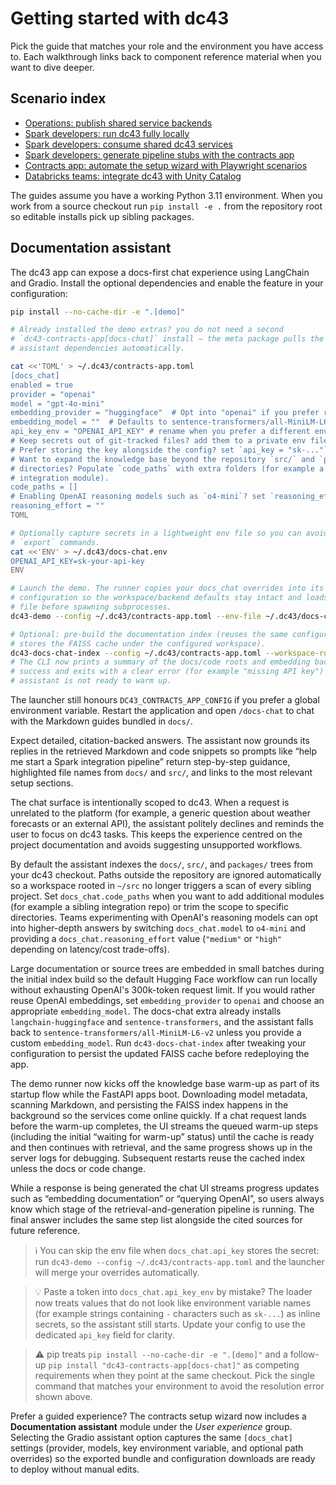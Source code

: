 # Getting started with dc43

Pick the guide that matches your role and the environment you have access to. Each walkthrough links back to component reference
material when you want to dive deeper.

## Scenario index

- [Operations: publish shared service backends](ops-service-backend.md)
- [Spark developers: run dc43 fully locally](spark-local.md)
- [Spark developers: consume shared dc43 services](spark-remote.md)
- [Spark developers: generate pipeline stubs with the contracts app](spark-contract-app-helper.md)
- [Contracts app: automate the setup wizard with Playwright scenarios](../tutorials/contracts-setup-automation.md)
- [Databricks teams: integrate dc43 with Unity Catalog](databricks.md)

The guides assume you have a working Python 3.11 environment. When you work from a source checkout run `pip install -e .` from the
repository root so editable installs pick up sibling packages.

## Documentation assistant

The dc43 app can expose a docs-first chat experience using LangChain and Gradio. Install the optional
dependencies and enable the feature in your configuration:

```bash
pip install --no-cache-dir -e ".[demo]"

# Already installed the demo extras? you do not need a second
# `dc43-contracts-app[docs-chat]` install – the meta package pulls the
# assistant dependencies automatically.

cat <<'TOML' > ~/.dc43/contracts-app.toml
[docs_chat]
enabled = true
provider = "openai"
model = "gpt-4o-mini"
embedding_provider = "huggingface"  # Opt into "openai" if you prefer remote embeddings.
embedding_model = ""  # Defaults to sentence-transformers/all-MiniLM-L6-v2 when blank.
api_key_env = "OPENAI_API_KEY" # rename when you prefer a different env var
# Keep secrets out of git-tracked files? add them to a private env file.
# Prefer storing the key alongside the config? set `api_key = "sk-..."` instead.
# Want to expand the knowledge base beyond the repository `src/` and `packages/`
# directories? Populate `code_paths` with extra folders (for example a mono-repo
# integration module).
code_paths = []
# Enabling OpenAI reasoning models such as `o4-mini`? set `reasoning_effort = "medium"` (or `"high"`).
reasoning_effort = ""
TOML

# Optionally capture secrets in a lightweight env file so you can avoid manual
# `export` commands.
cat <<'ENV' > ~/.dc43/docs-chat.env
OPENAI_API_KEY=sk-your-api-key
ENV

# Launch the demo. The runner copies your docs_chat overrides into its generated
# configuration so the workspace/backend defaults stay intact and loads the env
# file before spawning subprocesses.
dc43-demo --config ~/.dc43/contracts-app.toml --env-file ~/.dc43/docs-chat.env

# Optional: pre-build the documentation index (reuses the same configuration and
# stores the FAISS cache under the configured workspace).
dc43-docs-chat-index --config ~/.dc43/contracts-app.toml --workspace-root ~/dc43/workspace
# The CLI now prints a summary of the docs/code roots and embedding backend on
# success and exits with a clear error (for example "missing API key") when the
# assistant is not ready to warm up.
```

The launcher still honours `DC43_CONTRACTS_APP_CONFIG` if you prefer a global
environment variable. Restart the application and open `/docs-chat` to chat with
the Markdown guides bundled in `docs/`.

Expect detailed, citation-backed answers. The assistant now grounds its replies
in the retrieved Markdown and code snippets so prompts like “help me start a Spark
integration pipeline” return step-by-step guidance, highlighted file names from
`docs/` and `src/`, and links to the most relevant setup sections.

The chat surface is intentionally scoped to dc43. When a request is unrelated to
the platform (for example, a generic question about weather forecasts or an
external API), the assistant politely declines and reminds the user to focus on
dc43 tasks. This keeps the experience centred on the project documentation and
avoids suggesting unsupported workflows.

By default the assistant indexes the `docs/`, `src/`, and `packages/` trees from
your dc43 checkout. Paths outside the repository are ignored automatically so a
workspace rooted in `~/src` no longer triggers a scan of every sibling project.
Set `docs_chat.code_paths` when you want to add additional modules (for example
a sibling integration repo) or trim the scope to specific directories.
Teams experimenting with OpenAI's reasoning models can opt into higher-depth
answers by switching `docs_chat.model` to `o4-mini` and providing a
`docs_chat.reasoning_effort` value (`"medium"` or `"high"` depending on
latency/cost trade-offs).

Large documentation or source trees are embedded in small batches during the
initial index build so the default Hugging Face workflow can run locally
without exhausting OpenAI's 300k-token request limit. If you would rather reuse
OpenAI embeddings, set `embedding_provider` to `openai` and choose an
appropriate `embedding_model`. The docs-chat extra already installs
`langchain-huggingface` and `sentence-transformers`, and the assistant falls
back to `sentence-transformers/all-MiniLM-L6-v2` unless you provide a custom
`embedding_model`. Run `dc43-docs-chat-index` after tweaking your configuration
to persist the updated FAISS cache before redeploying the app.

The demo runner now kicks off the knowledge base warm-up as part of its startup
flow while the FastAPI apps boot. Downloading model metadata, scanning
Markdown, and persisting the FAISS index happens in the background so the
services come online quickly. If a chat request lands before the warm-up
completes, the UI streams the queued warm-up steps (including the initial
“waiting for warm-up” status) until the cache is ready and then continues with
retrieval, and the same progress shows up in the server logs for debugging.
Subsequent restarts reuse the cached index unless the docs or code change.

While a response is being generated the chat UI streams progress updates such
as “embedding documentation” or “querying OpenAI”, so users always know which
stage of the retrieval-and-generation pipeline is running. The final answer
includes the same step list alongside the cited sources for future reference.

> ℹ️ You can skip the env file when `docs_chat.api_key` stores the secret: run
> `dc43-demo --config ~/.dc43/contracts-app.toml` and the launcher will merge your
> overrides automatically.

> 💡 Paste a token into `docs_chat.api_key_env` by mistake? The loader now treats
> values that do not look like environment variable names (for example strings
> containing `-` characters such as `sk-...`) as inline secrets, so the assistant
> still starts. Update your config to use the dedicated `api_key` field for clarity.

> ⚠️ pip treats `pip install --no-cache-dir -e ".[demo]"` and a follow-up
> `pip install "dc43-contracts-app[docs-chat]"` as competing requirements when
> they point at the same checkout. Pick the single command that matches your
> environment to avoid the resolution error shown above.

Prefer a guided experience? The contracts setup wizard now includes a **Documentation assistant**
module under the *User experience* group. Selecting the Gradio assistant option captures the same
`[docs_chat]` settings (provider, models, key environment variable, and optional path overrides) so
the exported bundle and configuration downloads are ready to deploy without manual edits.
